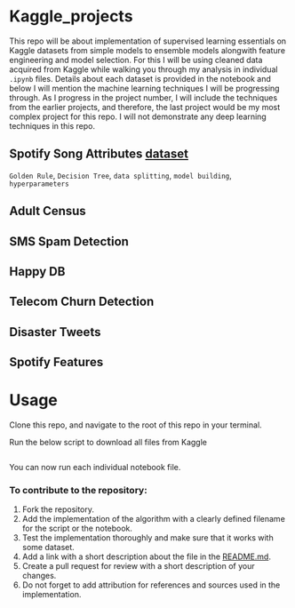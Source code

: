 # Kaggle_projects
This repo will be about implementation of supervised learning essentials on Kaggle datasets from simple models to ensemble models alongwith feature engineering and model selection. For this I will be using cleaned data acquired from Kaggle while walking you through my analysis in individual `.ipynb` files. Details about each dataset is provided in the notebook and below I will mention the machine learning techniques I will be progressing through. As I progress in the project number, I will include the techniques from the earlier projects, and therefore, the last project would be my most complex project for this repo. I will not demonstrate any deep learning techniques in this repo.

## Spotify Song Attributes [dataset](https://www.kaggle.com/geomack/spotifyclassification/home)
`Golden Rule`, `Decision Tree`, `data splitting`, `model building`, `hyperparameters`

## Adult Census


## SMS Spam Detection


## Happy DB


## Telecom Churn Detection


## Disaster Tweets


## Spotify Features


# Usage
Clone this repo, and navigate to the root of this repo in your terminal.

Run the below script to download all files from Kaggle
```

```
You can now run each individual notebook file.


### To contribute to the repository:
1. Fork the repository.
2. Add the implementation of the algorithm with a clearly defined filename for the script or the notebook.
3. Test the implementation thoroughly and make sure that it works with some dataset.
4. Add a link with a short description about the file in the [README.md](https://github.com/artanzand/Kaggle_projects/blob/main/README.md).
5. Create a pull request for review with a short description of your changes.
6. Do not forget to add attribution for references and sources used in the implementation.
